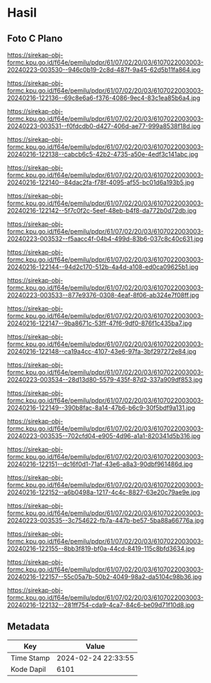 # Hasil

## Foto C Plano

https://sirekap-obj-formc.kpu.go.id/f64e/pemilu/pdpr/61/07/02/20/03/6107022003003-20240223-003530--946c0b19-2c8d-487f-9a45-62d5b11fa864.jpg

https://sirekap-obj-formc.kpu.go.id/f64e/pemilu/pdpr/61/07/02/20/03/6107022003003-20240216-122136--69c8e6a6-f376-4086-9ec4-83c1ea85b6a4.jpg

https://sirekap-obj-formc.kpu.go.id/f64e/pemilu/pdpr/61/07/02/20/03/6107022003003-20240223-003531--f0fdcdb0-d427-406d-ae77-999a8538f18d.jpg

https://sirekap-obj-formc.kpu.go.id/f64e/pemilu/pdpr/61/07/02/20/03/6107022003003-20240216-122138--cabcb6c5-42b2-4735-a50e-4edf3c141abc.jpg

https://sirekap-obj-formc.kpu.go.id/f64e/pemilu/pdpr/61/07/02/20/03/6107022003003-20240216-122140--84dac2fa-f78f-4095-af55-bc01d6a193b5.jpg

https://sirekap-obj-formc.kpu.go.id/f64e/pemilu/pdpr/61/07/02/20/03/6107022003003-20240216-122142--5f7c0f2c-5eef-48eb-b4f8-da772b0d72db.jpg

https://sirekap-obj-formc.kpu.go.id/f64e/pemilu/pdpr/61/07/02/20/03/6107022003003-20240223-003532--f5aacc4f-04b4-499d-83b6-037c8c40c631.jpg

https://sirekap-obj-formc.kpu.go.id/f64e/pemilu/pdpr/61/07/02/20/03/6107022003003-20240216-122144--94d2c170-512b-4a4d-a108-ed0ca09625b1.jpg

https://sirekap-obj-formc.kpu.go.id/f64e/pemilu/pdpr/61/07/02/20/03/6107022003003-20240223-003533--877e9376-0308-4eaf-8f06-ab324e7f08ff.jpg

https://sirekap-obj-formc.kpu.go.id/f64e/pemilu/pdpr/61/07/02/20/03/6107022003003-20240216-122147--9ba8671c-53ff-47f6-9df0-876f1c435ba7.jpg

https://sirekap-obj-formc.kpu.go.id/f64e/pemilu/pdpr/61/07/02/20/03/6107022003003-20240216-122148--ca19a4cc-4107-43e6-97fa-3bf297272e84.jpg

https://sirekap-obj-formc.kpu.go.id/f64e/pemilu/pdpr/61/07/02/20/03/6107022003003-20240223-003534--28d13d80-5579-435f-87d2-337a909df853.jpg

https://sirekap-obj-formc.kpu.go.id/f64e/pemilu/pdpr/61/07/02/20/03/6107022003003-20240216-122149--390b8fac-8a14-47b6-b6c9-30f5bdf9a131.jpg

https://sirekap-obj-formc.kpu.go.id/f64e/pemilu/pdpr/61/07/02/20/03/6107022003003-20240223-003535--702cfd04-e905-4d96-a1a1-820341d5b316.jpg

https://sirekap-obj-formc.kpu.go.id/f64e/pemilu/pdpr/61/07/02/20/03/6107022003003-20240216-122151--dc16f0d1-71af-43e6-a8a3-90dbf961486d.jpg

https://sirekap-obj-formc.kpu.go.id/f64e/pemilu/pdpr/61/07/02/20/03/6107022003003-20240216-122152--a6b0498a-1217-4c4c-8827-63e20c79ae9e.jpg

https://sirekap-obj-formc.kpu.go.id/f64e/pemilu/pdpr/61/07/02/20/03/6107022003003-20240223-003535--3c754622-fb7a-447b-be57-5ba88a66776a.jpg

https://sirekap-obj-formc.kpu.go.id/f64e/pemilu/pdpr/61/07/02/20/03/6107022003003-20240216-122155--8bb3f819-bf0a-44cd-8419-115c8bfd3634.jpg

https://sirekap-obj-formc.kpu.go.id/f64e/pemilu/pdpr/61/07/02/20/03/6107022003003-20240216-122157--55c05a7b-50b2-4049-98a2-da5104c98b36.jpg

https://sirekap-obj-formc.kpu.go.id/f64e/pemilu/pdpr/61/07/02/20/03/6107022003003-20240216-122132--281ff754-cda9-4ca7-84c6-be09d71f10d8.jpg


## Metadata

| Key        | Value               |
| ---------- | ------------------- |
| Time Stamp | 2024-02-24 22:33:55 |
| Kode Dapil | 6101                |



